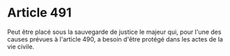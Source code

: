 # Article 491

Peut être placé sous la sauvegarde de justice le majeur qui, pour l'une des causes prévues à l'article 490, a besoin d'être protégé dans les actes de la vie civile.
